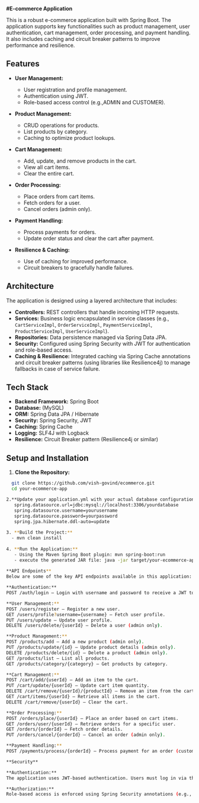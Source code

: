 **#E-commerce Application**

This is a robust e-commerce application built with Spring Boot. 
The application supports key functionalities such as product management, user authentication, cart management, order processing, and payment handling. 
It also includes caching and circuit breaker patterns to improve performance and resilience.

## Features
- **User Management:**  
  - User registration and profile management.
  - Authentication using JWT.
  - Role-based access control (e.g.,ADMIN and CUSTOMER).

- **Product Management:**  
  - CRUD operations for products.
  - List products by category.
  - Caching to optimize product lookups.

- **Cart Management:**  
  - Add, update, and remove products in the cart.
  - View all cart items.
  - Clear the entire cart.

- **Order Processing:**  
  - Place orders from cart items.
  - Fetch orders for a user.
  - Cancel orders (admin only).

- **Payment Handling:**  
  - Process payments for orders.
  - Update order status and clear the cart after payment.
  
- **Resilience & Caching:**  
  - Use of caching for improved performance.
  - Circuit breakers to gracefully handle failures.

## Architecture
The application is designed using a layered architecture that includes:

- **Controllers:** REST controllers that handle incoming HTTP requests.
- **Services:** Business logic encapsulated in service classes (e.g., `CartServiceImpl`, `OrderServiceImpl`, `PaymentServiceImpl`, `ProductServiceImpl`, `UserServiceImpl`).
- **Repositories:** Data persistence managed via Spring Data JPA.
- **Security:** Configured using Spring Security with JWT for authentication and role-based access.
- **Caching & Resilience:** Integrated caching via Spring Cache annotations and circuit breaker patterns (using libraries like Resilience4j) to manage fallbacks in case of service failure.

## Tech Stack

- **Backend Framework:** Spring Boot
- **Database:** (MySQL)
- **ORM:** Spring Data JPA / Hibernate
- **Security:** Spring Security, JWT
- **Caching:** Spring Cache
- **Logging:** SLF4J with Logback
- **Resilience:** Circuit Breaker pattern (Resilience4j or similar)

## Setup and Installation
1. **Clone the Repository:**
 ```bash
   git clone https://github.com/vish-govind/ecommerce.git
   cd your-ecommerce-app

2.**Update your application.yml with your actual database configuration**
	spring.datasource.url=jdbc:mysql://localhost:3306/yourdatabase
	spring.datasource.username=yourusername
	spring.datasource.password=yourpassword
	spring.jpa.hibernate.ddl-auto=update
	
3. **Build the Project:**
   - mvn clean install
     
4. **Run the Application:** 
	- Using the Maven Spring Boot plugin: mvn spring-boot:run
    - execute the generated JAR file: java -jar target/your-ecommerce-app.jar
	
**API Endpoints**
Below are some of the key API endpoints available in this application:

**Authentication:**
POST /auth/login – Login with username and password to receive a JWT token.

**User Management:**
POST /users/register – Register a new user.
GET /users/profile?username={username} – Fetch user profile.
PUT /users/update – Update user profile.
DELETE /users/delete/{userId} – Delete a user (admin only).

**Product Management:**
POST /products/add – Add a new product (admin only).
PUT /products/update/{id} – Update product details (admin only).
DELETE /products/delete/{id} – Delete a product (admin only).
GET /products/list – List all products.
GET /products/category/{category} – Get products by category.

**Cart Management:**
POST /cart/add/{userId} – Add an item to the cart.
PUT /cart/update/{userId} – Update cart item quantity.
DELETE /cart/remove/{userId}/{productId} – Remove an item from the cart.
GET /cart/items/{userId} – Retrieve all items in the cart.
DELETE /cart/remove/{userId} – Clear the cart.

**Order Processing:**
POST /orders/place/{userId} – Place an order based on cart items.
GET /orders/user/{userId} – Retrieve orders for a specific user.
GET /orders/{orderId} – Fetch order details.
PUT /orders/cancel/{orderId} – Cancel an order (admin only).

**Payment Handling:**
POST /payments/process/{orderId} – Process payment for an order (customer only).

**Security**

**Authentication:**
The application uses JWT-based authentication. Users must log in via the /auth/login endpoint to receive a token, which should be included in the Authorization header for secured endpoints.

**Authorization:**
Role-based access is enforced using Spring Security annotations (e.g., @PreAuthorize). For example, only users with the ADMIN role can add, update, or delete products.

